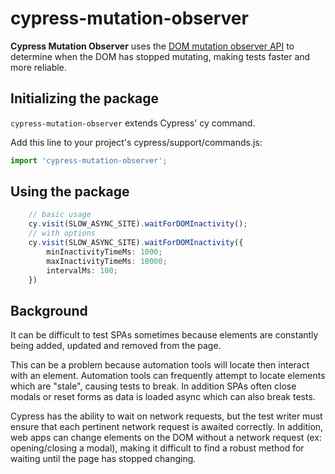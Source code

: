 # cypress-mutation-observer

**Cypress Mutation Observer** uses the [DOM mutation observer API](https://developer.mozilla.org/en-US/docs/Web/API/MutationObserver) to determine when the DOM has stopped mutating, making tests faster and more reliable.

## Initializing the package

`cypress-mutation-observer` extends Cypress' cy command.

Add this line to your project's cypress/support/commands.js:

```js
import 'cypress-mutation-observer';
```

## Using the package

```ts
    // basic usage
    cy.visit(SLOW_ASYNC_SITE).waitForDOMInactivity();
    // with options
    cy.visit(SLOW_ASYNC_SITE).waitForDOMInactivity({
        minInactivityTimeMs: 1000;
        maxInactivityTimeMs: 10000;
        intervalMs: 100;
    })
```

## Background

It can be difficult to test SPAs sometimes because elements are constantly being added, updated and removed from the page.

This can be a problem because automation tools will locate then interact with an element. Automation tools can frequently attempt to locate elements which are "stale", causing tests to break. In addition SPAs often close modals or reset forms as data is loaded async which can also break tests.

Cypress has the ability to wait on network requests, but the test writer must ensure
that each pertinent network request is awaited correctly. In addition, web apps can change elements on the DOM without a network request (ex: opening/closing a modal), making it difficult to find a robust method for waiting until the page has stopped changing.